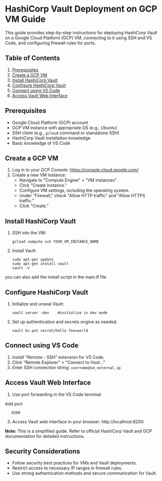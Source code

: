 # HashiCorp Vault Deployment on GCP VM Guide

This guide provides step-by-step instructions for deploying HashiCorp Vault on a Google Cloud Platform (GCP) VM, connecting to it using SSH and VS Code, and configuring firewall rules for ports.

## Table of Contents

1. [Prerequisites](#prerequisites)
2. [Create a GCP VM](#create-a-gcp-vm)
3. [Install HashiCorp Vault](#install-hashicorp-vault)
4. [Configure HashiCorp Vault](#configure-hashicorp-vault)
6. [Connect using VS Code](#connect-using-vs-code)
7. [Access Vault Web Interface](#access-vault-web-interface)

## Prerequisites

- Google Cloud Platform (GCP) account
- GCP VM instance with appropriate OS (e.g., Ubuntu)
- SSH client (e.g., `gcloud` command or standalone SSH)
- HashiCorp Vault installation knowledge
- Basic knowledge of VS Code

## Create a GCP VM

1. Log in to your GCP Console: https://console.cloud.google.com/
2. Create a new VM instance:
   - Navigate to "Compute Engine" > "VM instances".
   - Click "Create Instance."
   - Configure VM settings, including the operating system.
   - Under "Firewall," check "Allow HTTP traffic" and "Allow HTTPS traffic."
   - Click "Create."

## Install HashiCorp Vault

1. SSH into the VM:
   ```
   gcloud compute ssh YOUR_VM_INSTANCE_NAME
   ```

2. Install Vault:
   ```
   sudo apt-get update
   sudo apt-get install vault
   vault -v
   ```
you can also add the install script in the main.tf file


## Configure HashiCorp Vault

1. Initialize and unseal Vault:
   ```
   vault server -dev    #initialize in dev mode
   ```

2. Set up authentication and secrets engine as needed.

   ```
   vault kv put secret/hello foo=world
   ```

## Connect using VS Code

1. Install "Remote - SSH" extension for VS Code.
2. Click "Remote Explorer" > "Connect to Host..."
3. Enter SSH connection string: `username@vm_external_ip`

## Access Vault Web Interface

1. Use port forwarding in the VS Code terminal:

Add port
```
   8200
   ```
3. Access Vault web interface in your browser: http://localhost:8200

**Note:** This is a simplified guide. Refer to official HashiCorp Vault and GCP documentation for detailed instructions.

## Security Considerations

- Follow security best practices for VMs and Vault deployments.
- Restrict access to necessary IP ranges in firewall rules.
- Use strong authentication methods and secure communication for Vault.
 
